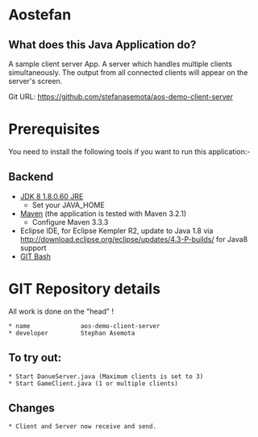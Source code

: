 # Aostefan

What does this Java Application do?
-----------------------------------
A sample client server App. A server which handles multiple clients simultaneously. The output from all connected clients will appear on the server's screen.

Git URL: https://github.com/stefanasemota/aos-demo-client-server

Prerequisites
=============
You need to install the following tools if you want to run this application:-

Backend
-------
* [JDK 8 1.8.0.60 JRE](http://www.oracle.com/technetwork/java/javase/downloads/jdk8-downloads-2133151.html)
	* Set your JAVA_HOME
* [Maven](http://maven.apache.org/) (the application is tested with Maven 3.2.1)
	* Configure Maven 3.3.3
* Eclipse IDE, for Eclipse Kempler R2, update to Java 1.8 via http://download.eclipse.org/eclipse/updates/4.3-P-builds/ for Java8 support
* [GIT Bash](https://github.com/git-for-windows/git/releases/download/v2.6.1.windows.1/Git-2.6.1-64-bit.exe)


# GIT Repository details
All work is done on the "head" !

	* name 				aos-demo-client-server
	* developer			Stephan Asemota
		
## To try out:
	* Start DanueServer.java (Maximum clients is set to 3)
	* Start GameClient.java (1 or multiple clients)
	
## Changes
	* Client and Server now receive and send.